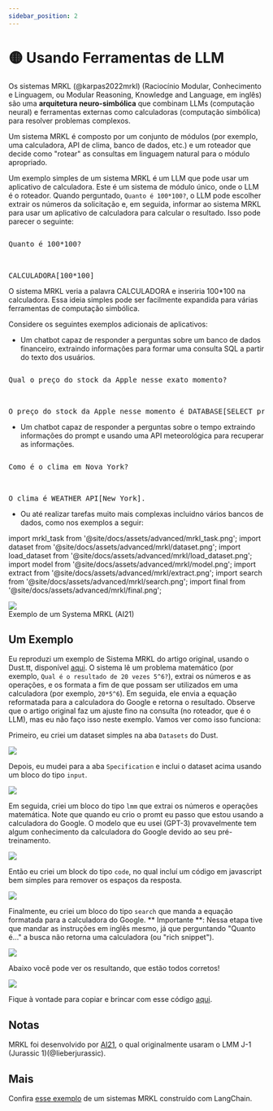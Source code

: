 ```yaml
---
sidebar_position: 2
---
```


# 🟡 Usando Ferramentas de LLM

Os sistemas MRKL (@karpas2022mrkl) (Raciocínio Modular, Conhecimento e Linguagem, ou Modular Reasoning, Knowledge and Language, em inglês) são uma **arquitetura neuro-simbólica** que combinam LLMs (computação neural) e ferramentas externas como calculadoras (computação simbólica) para resolver problemas complexos.

Um sistema MRKL é composto por um conjunto de módulos (por exemplo, uma calculadora, API de clima, banco de dados, etc.) e um roteador que decide como "rotear" as consultas em linguagem natural para o módulo apropriado.

Um exemplo simples de um sistema MRKL é um LLM que pode usar um aplicativo de calculadora. Este é um sistema de módulo único, onde o LLM é o roteador. Quando perguntado, `Quanto é 100*100?`, o LLM pode escolher extrair os números da solicitação e, em seguida, informar ao sistema MRKL para usar um aplicativo de calculadora para calcular o resultado. Isso pode parecer o seguinte:

<pre>
<p>Quanto é 100*100?</p>

<span className="bluegreen-highlight">CALCULADORA[100*100]</span>
</pre>

O sistema MRKL veria a palavra CALCULADORA e inseriria 100*100 na calculadora.
Essa ideia simples pode ser facilmente expandida para várias ferramentas de computação simbólica.

Considere os seguintes exemplos adicionais de aplicativos:

- Um chatbot capaz de responder a perguntas sobre um banco de dados financeiro,
extraindo informações para formar uma consulta SQL a partir do texto dos usuários.

<pre>
<p>Qual o preço do stock da Apple nesse exato momento?</p>

<span className="bluegreen-highlight">O preço do stock da Apple nesse momento é DATABASE[SELECT price FROM stock WHERE company = "Apple" AND time = "now"].</span>
</pre>

- Um chatbot capaz de responder a perguntas sobre o tempo extraindo
informações do prompt e usando uma API meteorológica para recuperar as informações.

<pre>
<p>Como é o clima em Nova York?</p>

<span className="bluegreen-highlight">O clima é WEATHER_API[New York].</span>
</pre>

- Ou até realizar tarefas muito mais complexas incluidno vários bancos de dados, como nos exemplos a seguir:

import mrkl_task from '@site/docs/assets/advanced/mrkl_task.png';
import dataset from '@site/docs/assets/advanced/mrkl/dataset.png';
import load_dataset from '@site/docs/assets/advanced/mrkl/load_dataset.png';
import model from '@site/docs/assets/advanced/mrkl/model.png';
import extract from '@site/docs/assets/advanced/mrkl/extract.png';
import search from '@site/docs/assets/advanced/mrkl/search.png';
import final from '@site/docs/assets/advanced/mrkl/final.png';

<div style={{textAlign: 'center'}}>
  <img src={mrkl_task} style={{width: "500px"}} />
</div>

<div style={{textAlign: 'center'}}>
Exemplo de um Systema MRKL (AI21)
</div>


## Um Exemplo

Eu reproduzi um exemplo de Sistema MRKL do artigo original, usando o Dust.tt, disponível [aqui](https://dust.tt/w/f3fa61f0aa/a/17501cd008).
O sistema lê um problema matemático (por exemplo, `Qual é o resultado de 20 vezes 5^6?`), extrai os números e as operações,
e os formata a fim de que possam ser utilizados em  uma calculadora (por exemplo, `20*5^6`). Em seguida, ele envia a equação reformatada para a calculadora do Google e retorna o resultado. Observe que o artigo original faz um ajuste fino na consulta (no roteador, que é o LLM), mas eu não faço isso neste exemplo. Vamos ver como isso funciona:

Primeiro, eu criei um dataset simples na aba `Datasets` do Dust.

<div style={{textAlign: 'center'}}>
  <img src={dataset} style={{width: "750px"}} />
</div>

Depois, eu mudei para a aba `Specification` e inclui o dataset acima usando um bloco do tipo `input`. 

<div style={{textAlign: 'center'}}>
  <img src={load_dataset} style={{width: "750px"}} />
</div>

Em seguida, criei um bloco do tipo `lmm` que extrai os números e operações matemática. Note que quando eu crio o promt eu passo que estou usando a calculadora do Google. O modelo que eu usei (GPT-3) provavelmente tem algum conhecimento da calculadora do Google devido ao seu pré-treinamento.

<div style={{textAlign: 'center'}}>
  <img src={model} style={{width: "750px"}} />
</div>

Então eu criei um block do tipo `code`, no qual incluí um código em javascript bem simples para remover os espaços da resposta.

<div style={{textAlign: 'center'}}>
  <img src={extract} style={{width: "750px"}} />
</div>

Finalmente, eu criei um bloco do tipo `search` que manda a equação formatada para a calculadora do Google.
** Importante **: Nessa etapa tive que mandar as instruções em inglês mesmo, já que perguntando "Quanto é..." a busca não retorna uma calculadora (ou "rich snippet"). 

<div style={{textAlign: 'center'}}>
  <img src={search} style={{width: "750px"}} />
</div>

Abaixo você pode ver os resultando, que estão todos corretos!

<div style={{textAlign: 'center'}}>
  <img src={final} style={{width: "750px"}} />
</div>

Fique à vontade para copiar e brincar com esse código [aqui](https://dust.tt/w/f3fa61f0aa/a/17501cd008).

## Notas
MRKL foi desenvolvido por [AI21](https://www.ai21.com/), o qual originalmente usaram o LMM
J-1 (Jurassic 1)(@lieberjurassic).

## Mais

Confira [esse exemplo](https://python.langchain.com/en/latest/modules/agents/agents/examples/mrkl.html) de um sistemas MRKL construído com LangChain.